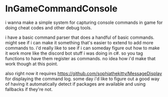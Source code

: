 # InGameCommandConsole
 i wanna make a simple system for capturing console commands in game for doing cheat codes and other debug tools.
 
 i have a basic command parser that does a handful of basic commands. might see if i can make it something that's easier to extend to add more commands to. i'd really like to see if i can someday figure out how to make it work more like the discord bot stuff i was doing in c#. so you tag functions to have them register as commands. no idea how i'd make that work though at this point.
 
 also right now it requires https://github.com/sophiathekitty/MessageDisplay for displaying the command log. some day i'd like to figure out a good way of having it automatically detect if packages are available and using fallbacks if they're not.
